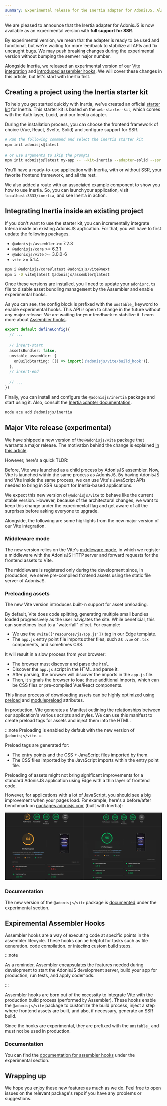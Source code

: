 ```yaml
---
summary: Experimental release for the Inertia adapter for AdonisJS. Also, come with a new release of our Vite integration.
---
```


We are pleased to announce that the Inertia adapter for AdonisJS is now available as an experimental version with **full support for SSR**.

By experimental version, we mean that the adapter is ready to be used and functional, but we're waiting for more feedback to stabilize all APIs and fix uncaught bugs. We may push breaking changes during the experimental version without bumping the semver major number.

Alongside Inertia, we released an experimental version of our [Vite integration](#major-vite-release-experimental) and [introduced assembler hooks](#expiremental-assembler-hooks). We will cover these changes in this article, but let's start with Inertia first.

## Creating a project using the Inertia starter kit

To help you get started quickly with Inertia, we've created an official [starter kit](https://github.com/adonisjs/inertia-starter-kit) for Inertia. This starter kit is based on the `web-starter-kit`, which comes with the Auth layer, Lucid, and our Inertia adapter. 

During the installation process, you can choose the frontend framework of choice (Vue, React, Svelte, Solid) and configure support for SSR.

```sh
# Run the following command and select the inertia starter kit
npm init adonisjs@latest

# or use arguments to skip the prompts
npm init adonisjs@latest my-app -- --kit=inertia --adapter=solid --ssr
```

You'll have a ready-to-use application with Inertia, with or without SSR, your favorite frontend framework, and all the rest.

We also added a route with an associated example component to show you how to use Inertia. So, you can launch your application, visit `localhost:3333/inertia`, and see Inertia in action.

## Integrating Inertia inside an existing project

If you don't want to use the starter kit, you can incrementally integrate Interia inside an existing AdonisJS application. For that, you will have to first update the following packages.

- `@adonisjs/assembler` >= 7.2.3
- `@adonisjs/core` >= 6.3.1
- `@adonisjs/vite` >= 3.0.0-6
- `vite` >= 5.1.4

```sh
npm i @adonisjs/core@latest @adonisjs/vite@next
npm i -D vite@latest @adonisjs/assembler@latest
```

Once these versions are installed, you'll need to update your `adonisrc.ts` file to disable asset bundling management by the Assembler and enable experimental hooks.

As you can see, the config block is prefixed with the `unstable_` keyword to enable experimental hooks. This API is open to change in the future without any major release. We are waiting for your feedback to stabilize it. Learn more about [Assembler hooks](#assembler-hooks).

```ts
export default defineConfig({
  // ...

  // insert-start
  assetsBundler: false,
  unstable_assembler: {
    onBuildStarting: [() => import('@adonisjs/vite/build_hook')],
  },
  // insert-end

  // ...
})
```

Finally, you can install and configure the `@adonisjs/inertia` package and start using it. Also, consult the [Inertia adapter documentation](https://docs.adonisjs.com/guides/inertia).

```sh
node ace add @adonisjs/inertia
```

## Major Vite release (experimental)

We have shipped a new version of the `@adonisjs/vite` package that warrants a major release. The motivation behind the change is explained [in this article](https://adonisjs.com/blog/future-plans-for-adonisjs-6#adonisjsvite).

However, here's a quick TLDR:

Before, Vite was launched as a child process by AdonisJS assembler. Now, Vite is launched within the same process as AdonisJS. By having AdonisJS and Vite inside the same process, we can use Vite's JavaScript APIs needed to bring in SSR support for Inertia-based applications.

We expect this new version of `@adonisjs/vite` to behave like the current stable version. However, because of the architectural changes, we want to keep this change under the experimental flag and get aware of all the surprises before asking everyone to upgrade.

Alongside, the following are some highlights from the new major version of our Vite integration.

### Middleware mode

The new version relies on the Vite's [middleware mode](https://vitejs.dev/guide/ssr.html#setting-up-the-dev-server), in which we register a middleware with the AdonisJS HTTP server and forward requests for the frontend assets to Vite.

The middleware is registered only during the development since, in production, we serve pre-compiled frontend assets using the static file server of AdonisJS.

### Preloading assets

The new Vite version introduces built-in support for asset preloading.

By default, Vite does code splitting, generating multiple small bundles loaded progressively as the user navigates the site. While beneficial, this can sometimes lead to a "waterfall" effect. For example:

- We use the `@vite(['resources/js/app.js'])` tag in our Edge template.
- The `app.js` entry point file imports other files, such as `.vue` or `.tsx` components, and sometimes CSS.

It will result in a slow process from your browser:

- The browser must discover and parse the `html`.
- Discover the `app.js` script in the HTML and parse it. 
- After parsing, the browser will discover the imports in the `app.js` file.
- Then, it signals the browser to load those additional imports, which can be CSS files or pre-compiled Vue/React components.

This linear process of downloading assets can be highly optimized using [preload](https://developer.mozilla.org/en-US/docs/Web/HTML/Attributes/rel/preload) and [modulepreload](https://developer.mozilla.org/en-US/docs/Web/HTML/Attributes/rel/modulepreload) attributes.

In production, Vite generates a Manifest outlining the relationships between our application's various scripts and styles. We can use this manifest to create preload tags for assets and inject them into the HTML.

:::note
Preloading is enabled by default with the new version of `@adonisjs/vite`.
:::

Preload tags are generated for:

- The entry points and the CSS + JavaScript files imported by them.
- The CSS files imported by the JavaScript imports within the entry point file.

Preloading of assets might not bring significant improvements for a standard AdonisJS application using Edge with a thin layer of frontend code.

However, for applications with a lot of JavaScript, you should see a big improvement when your pages load. For example, here's a before/after benchmark on [packages.adonisjs.com](https://packages.adonisjs.com) (built with Inertia):

![Alt text](./before_after_preload.png)

### Documentation
The new version of the `@adonisjs/vite` package is [documented](https://docs.adonisjs.com/guides/experimental-vite) under the experimental section.

## Expiremental Assembler Hooks
Assembler hooks are a way of executing code at specific points in the assembler lifecycle. These hooks can be helpful for tasks such as file generation, code compilation, or injecting custom build steps.

:::note

As a reminder, Assembler encapsulates the features needed during development to start the AdonisJS development server, build your app for production, run tests, and apply codemods.

:::

Assembler hooks are born out of the necessity to integrate Vite with the production build process (performed by Assembler). These hooks enable the `@adonisjs/vite` package to customize the build process, inject a step where frontend assets are built, and also, if necessary, generate an SSR build.

Since the hooks are experimental, they are prefixed with the `unstable_` and must not be used in production.

### Documentation
You can find the [documentation for assembler hooks](https://docs.adonisjs.com/guides/experimental-assembler-hooks) under the experimental section.

## Wrapping up

We hope you enjoy these new features as much as we do. Feel free to open issues on the relevant package's repo if you have any problems or suggestions.
